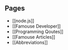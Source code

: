 ## Pages
- [[node.js]]
- [[Famouse Developer]]
- [[Programming Qoutes]]
- [[Famouse Articles]]
- [[Abbreviations]]

